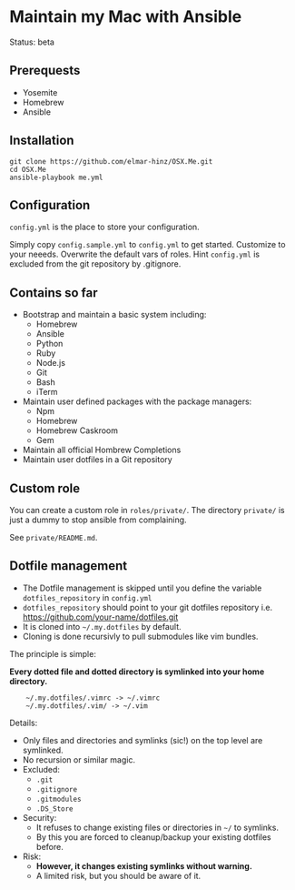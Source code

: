 # Maintain my Mac with Ansible

Status: beta

## Prerequests

* Yosemite
* Homebrew
* Ansible

## Installation

```
git clone https://github.com/elmar-hinz/OSX.Me.git
cd OSX.Me
ansible-playbook me.yml
```

## Configuration

`config.yml` is the place to store your configuration.

Simply copy `config.sample.yml` to `config.yml` to get started.
Customize to your neeeds. Overwrite the default vars of roles.
Hint `config.yml` is excluded from the git repository by .gitignore.

## Contains so far

* Bootstrap and maintain a basic system including: 
    * Homebrew
    * Ansible
    * Python
    * Ruby
    * Node.js
    * Git
    * Bash
    * iTerm
* Maintain user defined packages with the package managers:
    * Npm
    * Homebrew
    * Homebrew Caskroom
    * Gem
* Maintain all official Hombrew Completions
* Maintain user dotfiles in a Git repository

## Custom role

You can create a custom role in `roles/private/`.
The directory `private/` is just a dummy 
to stop ansible from complaining.

See `private/README.md`.

## Dotfile management 

* The Dotfile management is skipped until you define the variable 
  `dotfiles_repository` in `config.yml`
* `dotfiles_repository` should point to your git dotfiles repository 
  i.e. https://github.com/your-name/dotfiles.git
* It is cloned into `~/.my.dotfiles` by default.
* Cloning is done recursivly to pull submodules like vim bundles.

The principle is simple: 

**Every dotted file and dotted directory is symlinked into your home directory.**

```
	~/.my.dotfiles/.vimrc -> ~/.vimrc
	~/.my.dotfiles/.vim/ -> ~/.vim
```

Details:

* Only files and directories and symlinks (sic!) on the top level are symlinked. 
* No recursion or similar magic.
* Excluded: 
	* `.git`
	* `.gitignore`
	* `.gitmodules`
	* `.DS_Store`
* Security: 
	* It refuses to change existing files or directories in `~/` to symlinks.
	* By this you are forced to cleanup/backup your existing dotfiles before. 
* Risk: 
	* **However, it changes existing symlinks without warning.**
    * A limited risk, but you should be aware of it.

